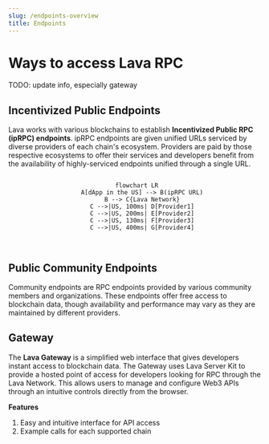 ```yaml
---
slug: /endpoints-overview
title: Endpoints 
---
```


# Ways to access Lava RPC

TODO: update info, especially gateway

## Incentivized Public Endpoints

Lava works with various blockchains to establish **Incentivized Public RPC (ipRPC) endpoints**. ipRPC endpoints are given unified URLs serviced by diverse providers of each chain's ecosystem. Providers are paid by those respective ecosystems to offer their services and developers benefit from the availability of highly-serviced endpoints unified through a single URL.

<center> 

```mermaid

 flowchart LR
    A[dApp in the US] --> B(ipRPC URL)
    B --> C{Lava Network}
    C -->|US, 100ms| D[Provider1]
    C -->|US, 200ms| E[Provider2]
    C -->|US, 130ms| F[Provider3]
    C -->|US, 400ms| G[Provider4]

```

</center>

<br/>


## Public Community Endpoints

Community endpoints are RPC endpoints provided by various community members and organizations. These endpoints offer free access to blockchain data, though availability and performance may vary as they are maintained by different providers.


## Gateway


The **Lava Gateway** is a simplified web interface that gives developers instant access to blockchain data. The Gateway uses Lava Server Kit to provide a hosted point of access for developers looking for RPC through the Lava Network. This allows users to manage and configure Web3 APIs through an intuitive controls directly from the browser.

**Features**

1. Easy and intuitive interface for API access
2. Example calls for each supported chain


